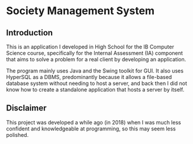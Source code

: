 # Society Management System

## Introduction

This is an application I developed in High School for the IB Computer Science course, specifically for the Internal Assessment (IA) component that aims to solve a problem for a real client by developing an application.

The program mainly uses Java and the Swing toolkit for GUI. It also uses HyperSQL as a DBMS, predominantly because it allows a file-based database system without needing to host a server, and back then I did not know how to create a standalone application that hosts a server by itself.

## Disclaimer

This project was developed a while ago (in 2018) when I was much less confident and knowledgeable at programming, so this may seem less polished.